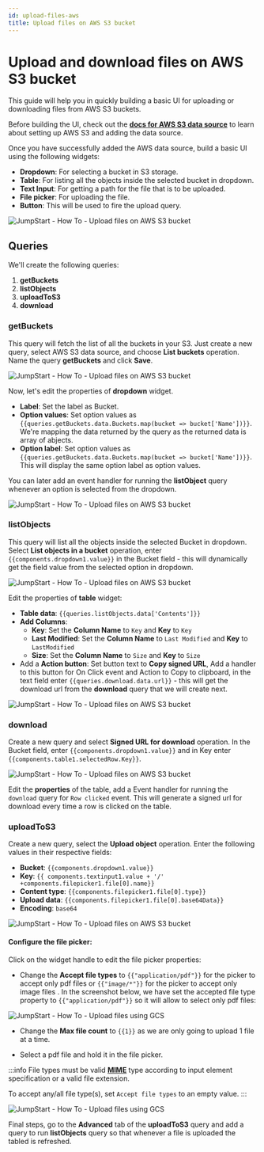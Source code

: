 ```yaml
---
id: upload-files-aws
title: Upload files on AWS S3 bucket
---
```


# Upload and download files on AWS S3 bucket

This guide will help you in quickly building a basic UI for uploading or downloading files from AWS S3 buckets.

Before building the UI, check out the **[docs for AWS S3 data source](/docs/data-sources/s3)** to learn about setting up AWS S3 and adding the data source. 

Once you have successfully added the AWS data source, build a basic UI using the following widgets:
- **Dropdown**: For selecting a bucket in S3 storage.
- **Table**: For listing all the objects inside the selected bucket in dropdown.
- **Text Input**: For getting a path for the file that is to be uploaded.
- **File picker**: For uploading the file.
- **Button**: This will be used to fire the upload query.

<div style={{textAlign: 'center'}}>

![JumpStart - How To - Upload files on AWS S3 bucket](/img/how-to/upload-files-aws/ui.png)

</div>

## Queries

We'll create the following queries:

1. **getBuckets**
2. **listObjects**
3. **uploadToS3**
4. **download**

### getBuckets

This query will fetch the list of all the buckets in your S3. Just create a new query, select AWS S3 data source, and choose **List buckets** operation. Name the query **getBuckets** and click **Save**.

<div style={{textAlign: 'center'}}>

![JumpStart - How To - Upload files on AWS S3 bucket](/img/how-to/upload-files-aws/getBuckets.png)

</div>

Now, let's edit the properties of **dropdown** widget.

- **Label**: Set the label as Bucket.
- **Option values**: Set option values as `{{queries.getBuckets.data.Buckets.map(bucket => bucket['Name'])}}`. We're mapping the data returned by the query as the returned data is array of abjects.
- **Option label**: Set option values as `{{queries.getBuckets.data.Buckets.map(bucket => bucket['Name'])}}`. This will display the same option label as option values.

You can later add an event handler for running the **listObject** query whenever an option is selected from the dropdown.

<div style={{textAlign: 'center'}}>

![JumpStart - How To - Upload files on AWS S3 bucket](/img/how-to/upload-files-aws/dropdown.png)

</div>

### listObjects

This query will list all the objects inside the selected Bucket in dropdown. Select **List objects in a bucket** operation, enter `{{components.dropdown1.value}}` in the Bucket field - this will dynamically get the field value from the selected option in dropdown.

<div style={{textAlign: 'center'}}>

![JumpStart - How To - Upload files on AWS S3 bucket](/img/how-to/upload-files-aws/listObjects.png)

</div>

Edit the properties of **table** widget:
- **Table data**: `{{queries.listObjects.data['Contents']}}`
- **Add Columns**:
  - **Key**: Set the **Column Name** to `Key` and **Key** to `Key`
  - **Last Modified**: Set the **Column Name** to `Last Modified` and **Key** to `LastModified`
  - **Size**: Set the **Column Name** to `Size` and **Key** to `Size`
- Add a **Action button**: Set button text to **Copy signed URL**, Add a handler to this button for On Click event and Action to Copy to clipboard, in the text field enter `{{queries.download.data.url}}` - this will get the download url from the **download** query that we will create next.

<div style={{textAlign: 'center'}}>

![JumpStart - How To - Upload files on AWS S3 bucket](/img/how-to/upload-files-aws/table.png)

</div>

### download

Create a new query and select **Signed URL for download** operation. In the Bucket field, enter `{{components.dropdown1.value}}` and in Key enter `{{components.table1.selectedRow.Key}}`.

<div style={{textAlign: 'center'}}>

![JumpStart - How To - Upload files on AWS S3 bucket](/img/how-to/upload-files-aws/download.png)

</div>

Edit the **properties** of the table, add a Event handler for running the `download` query for `Row clicked` event. This will generate a signed url for download every time a row is clicked on the table.

### uploadToS3

Create a new query, select the **Upload object** operation. Enter the following values in their respective fields:
- **Bucket**: `{{components.dropdown1.value}}`
- **Key**:  `{{ components.textinput1.value + '/' +components.filepicker1.file[0].name}}`
- **Content type**: `{{components.filepicker1.file[0].type}}`
- **Upload data**: `{{components.filepicker1.file[0].base64Data}}`
- **Encoding**: `base64`

<div style={{textAlign: 'center'}}>

![JumpStart - How To - Upload files on AWS S3 bucket](/img/how-to/upload-files-aws/uploadToS3.png)

</div>

#### Configure the file picker:

Click on the widget handle to edit the file picker properties: 

- Change the **Accept file types** to `{{"application/pdf"}}` for the picker to accept only pdf files or `{{"image/*"}}` for the picker to accept only image files . In the screenshot below, we have set the accepted file type property to `{{"application/pdf"}}` so it will allow to select only pdf files:

<div style={{textAlign: 'center'}}>

![JumpStart - How To - Upload files using GCS](/img/how-to/upload-files-gcs/result-filepicker.png)

</div>

- Change the **Max file count** to `{{1}}` as we are only going to upload 1 file at a time.

- Select a pdf file and hold it in the file picker.

:::info
 File types must be valid **[MIME](https://developer.mozilla.org/en-US/docs/Web/HTTP/Basics_of_HTTP/MIME_types/Common_types)** type according to input element specification or a valid file extension.

 To accept any/all file type(s), set `Accept file types` to an empty value.
:::

<div style={{textAlign: 'center'}}>

![JumpStart - How To - Upload files using GCS](/img/how-to/upload-files-gcs/config-filepicker.png)

</div>

Final steps, go to the **Advanced** tab of the **uploadToS3** query and add a query to run **listObjects** query so that whenever a file is uploaded the tabled is refreshed.